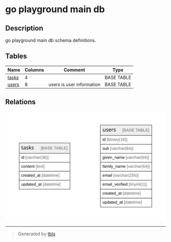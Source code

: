 # go playground main db

## Description

go playground main db schema definitions.

## Tables

| Name | Columns | Comment | Type |
| ---- | ------- | ------- | ---- |
| [tasks](tasks.md) | 4 |  | BASE TABLE |
| [users](users.md) | 8 | users is user information | BASE TABLE |

## Relations

![er](schema.svg)

---

> Generated by [tbls](https://github.com/k1LoW/tbls)
